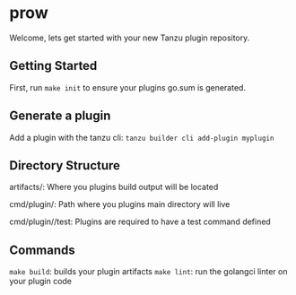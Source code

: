 # prow

Welcome, lets get started with your new Tanzu plugin repository.

## Getting Started
First, run `make init` to ensure your plugins go.sum is generated.

## Generate a plugin
Add a plugin with the tanzu cli: `tanzu builder cli add-plugin myplugin`

## Directory Structure

artifacts/: Where you plugins build output will be located

cmd/plugin/<plugin>: Path where you plugins main directory will live

cmd/plugin/<plugin>/test: Plugins are required to have a test command defined

## Commands

`make build`: builds your plugin artifacts
`make lint`: run the golangci linter on your plugin code
